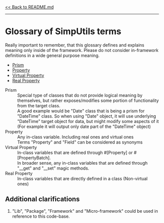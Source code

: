 [<< Back to README.md](../README.md)

----

# Glossary of SimpUtils terms

Really important to remember, that this glossary defines and explains meaning only 
inside of the framework. Please do not consider in-framework definitions in a wide
general purpose meaning.

 * [Prism](#term-prism)
 * [Property](#term-property)
 * [Virtual Property](#term-virtual-property)
 * [Real Property](#term-real-property)


<dl>
    <dt id="term-prism">Prism</dt>
    <dd>
        Special type of classes that do not provide logical meaning by themselves,
        but rather exposes/modifies some portion of functionality from the target class.
    </dd>
    <dd>
        A good example would be "Date" class that is being a prism for "DateTime" class.
        So when using "Date" object, it will use underlying "DateTime" target object 
        for data, but might modify some aspects of it (For example it will output 
        only date part of the "DateTime" object)
    </dd>
    <dt id="term-property">Property</dt>
    <dd>
        Any in-class variable. Including real ones and virtual ones
    </dd>
    <dd>
        Terms "Property" and "Field" can be considered as synonyms
    </dd>
    <dt id="term-virtual-property">Virtual Property</dt>
    <dd>
        In-class variables that are defined through #[Property] or #[PropertyBatch].
    </dd>
    <dd>
        In broader sense, any in-class variables that are defined through 
        "__get" and "__set" magic methods.
    </dd>
    <dt id="term-real-property">Real Property</dt>
    <dd>
        In-class variables that are directly defined in a class (Non-virtual ones)
    </dd>
</dl>

## Additional clarifications

 1. "Lib", "Package", "Framework" and "Micro-framework" could be used in reference 
    to this code-base.
